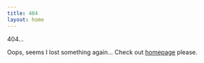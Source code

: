 ```yaml
---
title: 404
layout: home
---
```


404...

Oops, seems I lost something again... Check out [homepage](/) please. 
